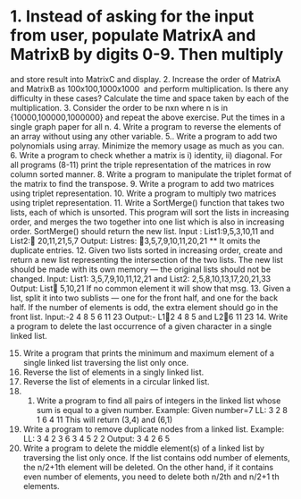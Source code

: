 # 1. Instead of asking for the input from user, populate MatrixA and MatrixB by digits 0-9. Then multiply
and store result into MatrixC and display.
2. Increase the order of MatrixA and MatrixB as 100x100,1000x1000  and perform multiplication. Is
there any difficulty in these cases? Calculate the time and space taken by each of the multiplication.
3. Consider the order to be nxn where n is in {10000,100000,1000000} and repeat the above exercise.
Put the times in a single graph paper for all n.
4. Write a program to reverse the elements of an array without using any other variable.
5.. Write a program to add two polynomials using array. Minimize the memory usage as much as you
can.
6. Write a program to check whether a matrix is i) identity, ii) diagonal.
For all programs (8-11) print the triple representation of the matrices in row column sorted manner.
8. Write a program to manipulate the triplet format of the matrix to find the transpose.
9. Write a program to add two matrices using triplet representation.
10. Write a program to multiply two matrices using triplet representation.
11. Write a SortMerge() function that takes two lists, each of which is unsorted. This program will sort
the lists in increasing order, and merges the two together into one list which is also in increasing order.
SortMerge() should return the new list.
Input : List1:9,5,3,10,11 and List2: 20,11,21,5,7
Output: Listres: 3,5,7,9,10,11,20,21
** It omits the duplicate entries.
12. Given two lists sorted in increasing order, create and return a new list representing the intersection
of the two lists. The new list should be made with its own memory — the original lists should not be
changed.
Input: List1: 3,5,7,9,10,11,12,21 and List2: 2,5,8,10,13,17,20,21,33
Output: List 5,10,21 If no common element it will show that msg.
13. Given a list, split it into two sublists — one for the front half, and one for the back half. If the number
of elements is odd, the extra element should go in the front list.
Input:-2 4 8 5 6 11 23
Output:- L12 4 8 5 and L26 11 23
14. Write a program to delete the last occurrence of a given character in a single linked list.

15. Write a program that prints the minimum and maximum element of a single linked list traversing the
list only once.
16. Reverse the list of elements in a singly linked list.
17. Reverse the list of elements in a circular linked list.
18. 1. Write a program to find all pairs of integers in the linked list whose sum is equal to a given
number.
Example:
Given number=7
LL: 3 2 8 1 6 4 11
This will return (3,4) and (6,1)
19. Write a program to remove duplicate nodes from a linked list.
Example:
LL: 3 4 2 3 6 3 4 5 2 2
Output: 3 4 2 6 5
20. Write a program to delete the middle element(s) of a linked list by traversing the list only once. If
the list contains odd number of elements, the n/2+1th element will be deleted. On the other hand, if it
contains even number of elements, you need to delete both n/2th and n/2+1 th elements.
